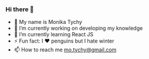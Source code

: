 ### Hi there 👋
- 👩 My name is Monika Tychy
- 🔭 I’m currently working on developing my knowledge
- 🌱 I’m currently learning React JS
- ⚡ Fun fact: I ❤️ penguins but I hate winter
- 📫 How to reach me mo.tychy@gmail.com

<!---
MonikaTychy/MonikaTychy is a ✨ special ✨ repository because its `README.md` (this file) appears on your GitHub profile.
You can click the Preview link to take a look at your changes.
--->
